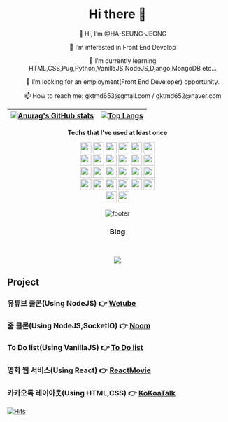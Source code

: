 <h1 align="center">Hi there 👋</h1>

<div align="center">
  <ul> 👋 Hi, I’m @HA-SEUNG-JEONG</ul>
  <ul>👀 I’m interested in Front End Devolop</ul>
  <ul>🌱 I’m currently learning HTML,CSS,Pug,Python,VanillaJS,NodeJS,Django,MongoDB etc...</ul>
  <ul>👯 I’m looking for an employment(Front End Developer) opportunity.</ul>
  <ul>📫 How to reach me: gktmd653@gmail.com / gktmd652@naver.com</ul>



|[![Anurag's GitHub stats](https://github-readme-stats.vercel.app/api?username=HA-SEUNG-JEONG&show_icons=true&theme=radical)](https://github.com/anuraghazra/github-readme-stats)|[![Top Langs](https://github-readme-stats.vercel.app/api/top-langs/?username=HA-SEUNG-JEONG&layout=compact&theme=radical&langs_count=8)](https://github.com/anuraghazra/github-readme-stats)
|--|--|

<strong> Techs that I've used at least once </strong>
<br/>
<p align="center">
<img  height='25' src="https://img.shields.io/badge/HTML5-E34F26?style=flat-square&logo=HTML5&logoColor=white"/></a> 
<img  height='25' src="https://img.shields.io/badge/CSS3-1572B6?style=flat-square&logo=CSS3&logoColor=white"/></a> 
<img  height='25' src="https://img.shields.io/badge/JavaScript-F7DF1E?style=flat-square&logo=JavaScript&logoColor=white"/></a>
<img  height='25' src="https://img.shields.io/badge/Node.JS-339933?style=flat-square&logo=Node.JS&logoColor=white"/></a>
<img  height='25' src="https://img.shields.io/badge/Python-3776AB?style=flat-square&logo=python&logoColor=white"/></a>
<img  height='25' src="https://img.shields.io/badge/Django-092E20?style=flat-square&logo=Django&logoColor=white"/></a>
<br>
<img  height='25' src="https://img.shields.io/badge/MongoDB-47A248?style=flat-square&logo=MongoDB&logoColor=white"/></a>
<img  height='25' src="https://img.shields.io/badge/Express-000000?style=flat-square&logo=Express&logoColor=white"/></a>
<img height='25' src="https://img.shields.io/badge/Pug-A86454?style=flat-square&logo=Pug&logoColor=white"/></a>
<img height='25' src="https://img.shields.io/badge/Sass-CC6699?style=flat-square&logo=Sass&logoColor=white"/></a>
<img height='25' src="https://img.shields.io/badge/Socket.io-010101?style=flat-square&logo=Socket.io&logoColor=white"/></a>
<img height='25' src="https://img.shields.io/badge/WebAssembly-654FF0?style=flat-square&logo=WebAssembly&logoColor=white"/></a>
<br>
<img height='25' src="https://img.shields.io/badge/WebRTC-333333?style=flat-square&logo=WebRTC&logoColor=white"/></a>
<img height='25' src="https://img.shields.io/badge/Nodemon-76D04B?style=flat-square&logo=Nodemon&logoColor=white"/></a>
<img height='25' src="https://img.shields.io/badge/Babel-F9DC3E?style=flat-square&logo=Babel&logoColor=white"/></a>
<img height='25' src="https://img.shields.io/badge/Tailwind CSS-06B6D4?style=flat-square&logo=Tailwind CSS&logoColor=white"/></a>
<img height='25' src="https://img.shields.io/badge/React-61DAFB?style=flat-square&logo=React&logoColor=white"/></a>
<img height='25' src="https://img.shields.io/badge/Amazon AWS-232F3E?style=flat-square&logo=Amazon AWS&logoColor=white"/></a>
<br>
<img height='25' src="https://img.shields.io/badge/Heroku-430098?style=flat-square&logo=Heroku&logoColor=white"/></a>
<img height='25' src="https://img.shields.io/badge/Flask-000000?style=flat-square&logo=Flask&logoColor=white"/></a>
<img height='25' src="https://img.shields.io/badge/WebPack-8DD6F9?style=flat-square&logo=WebPack&logoColor=white"/></a>
<img height='25' src="https://img.shields.io/badge/GraphQL-E10098?style=flat-square&logo=GraphQL&logoColor=white"/></a>
<img height='25' src="https://img.shields.io/badge/Git-F05032?style=flat-square&logo=Git&logoColor=white"/></a>
<img height='25' src="https://img.shields.io/badge/Jupyter-F37626?style=flat-square&logo=Jupyter&logoColor=white"/></a>
<br>
  <img height='25' src="https://img.shields.io/badge/Firebase-FFCA28?style=flat-square&logo=Firebase&logoColor=white"/></a>
  <img height='25' src="https://img.shields.io/badge/TypeScript-3178C6?style=flat-square&logo=TypeScript&logoColor=white"/></a>
<br>
  
![footer](https://capsule-render.vercel.app/api?type=waving&color=auto&height=100&section=footer)
</div>

<h3 align="center"><b>Blog</b></h3>
<br/>
<p align="center">
<a align="center" href="https://velog.io/@gktmd652" target="_blank"><img src="https://img.shields.io/badge/Velog-20c997?style=flat-square&logo=Vimeo&logoColor=white"/></a>

  
<h2>Project</h2>
 
### 유튜브 클론(Using NodeJS) 👉 [Wetube](https://wetube-reloads.herokuapp.com/)
### 줌 클론(Using NodeJS,SocketIO) 👉 [Noom](https://soft-fly-17.loca.lt/)
### To Do list(Using VanillaJS) 👉 [To Do list](https://ha-seung-jeong.github.io/chromemade/)
### 영화 웹 서비스(Using React) 👉 [ReactMovie](https://ha-seung-jeong.github.io/create-react-app/)
### 카카오톡 레이아웃(Using HTML,CSS) 👉 [KoKoaTalk](https://ha-seung-jeong.github.io/kokokclone2021/)


[![Hits](https://hits.seeyoufarm.com/api/count/incr/badge.svg?url=https%3A%2F%2Fgithub.com%2FHA-SEUNG-JEONG%2FHA-SEUNG-JEONG&count_bg=%2379C83D&title_bg=%23555555&icon=&icon_color=%23E7E7E7&title=hits&edge_flat=false)](https://hits.seeyoufarm.com)
</div>
